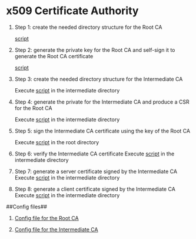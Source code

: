 # x509 Certificate Authority #


1. Step 1: create the needed directory structure for the Root CA

    [script](setupCA.sh)

2. Step 2: generate the private key for the Root CA and self-sign it
    to generate the Root CA certificate

    [script](createRootCert.sh)

3. Step 3: create the needed directory structure for the Intermediate CA

    Execute [script](setupCA.sh) in the intermediate directory

4. Step 4: generate the private for the Intermediate CA and produce 
    a CSR for the Root CA

    Execute [script](setupCA.sh) in the intermediate directory

5. Step 5: sign the Intermediate CA certificate using the key of the Root CA
    
    Execute [script](signIntermediateCA.sh) in the root directory
    
6. Step 6: verify the Intermediate CA certificate
    Execute [script](verifyIntermediate.sh) in the intermediate directory

7. Step 7: generate a server certificate signed by the Intermediate CA
    Execute [script](createServer.sh) in the intermediate directory
    
8. Step 8: generate a client certificate signed by the Intermediate CA
    Execute [script](createClient.sh) in the intermediate directory
    




##Config files##

1. [Config file for the Root CA](opensslRoot.cnf)

2. [Config file for the Intermediate CA](opensslIntermediate.cnf)

